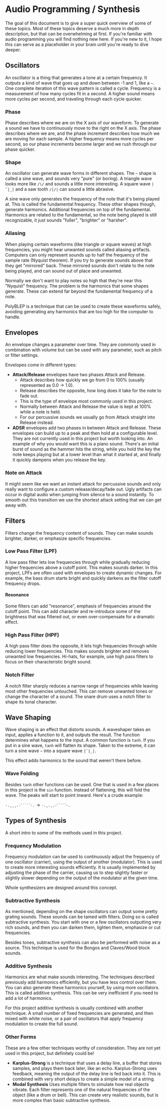 # Audio Programming / Synthesis

The goal of this document is to give a super quick overview of some of these topics. Most of these topics deserve a much more in depth description, but that can be overwhelming at first. If you're familiar with audio programming you will find nothing new here. If you're new to it, I hope this can serve as a placeholder in your brain until you're ready to dive deeper.

## Oscillators

An oscillator is a thing that generates a tone at a certain frequency. It outputs a kind of wave that goes up and down between -1 and 1, like a `~`. One complete iteration of this wave pattern is called a cycle. Frequency is a measurement of how many cycles fit in a second. A higher sound means more cycles per second, and traveling through each cycle quicker.

### Phase

Phase describes where we are on the X axis of our waveform. To generate a sound we have to continuously move to the right on the X axis. The phase describes where we are, and the phase increment describes how much we are moving for each sample. A higher frequency means more cycles per second, so our phase increments become larger and we rush through our phase quicker.

### Shape

An oscillator can generate wave forms in different shapes. The `~` shape is called a sine wave, and sounds very "pure" (or boring). A triangle wave looks more like `/\/` and sounds a little more interesting. A square wave `|‾|_|` and a saw tooth `/|/|` can sound a little abrasive.

A sine wave only generates the frequency of the note that it's being played at. This is called the fundamental frequency. These other shapes though, generate harmonics. Additional frequencies on top of the fundamental. Harmonics are related to the fundamental, so the note being played is still recognizable, it just sounds "fuller", "brighter" or "harsher".

### Aliasing

When playing certain waveforms (like triangle or square waves) at high frequencies, you might hear unwanted sounds called aliasing artifacts. Computers can only represent sounds up to half the frequency of the sample rate (Nyquist theorem). If you try to generate sounds above that they get "mirrored" back. These mirrored sounds don't relate to the note being played, and can sound out of place and unwanted.

Normally we don't want to play notes so high that they're near this "Nyquist" frequency. The problem is the harmonics that some shapes generate. These can extend far beyond the fundamental frequency of a note.

PolyBLEP is a technique that can be used to create these waveforms safely, avoiding generating any harmonics that are too high for the computer to handle.

## Envelopes

An envelope changes a parameter over time. They are commonly used in combination with volume but can be used with any parameter, such as pitch or filter settings.

Envelopes come in different types:

- **Attack/Release** envelopes have two phases Attack and Release.
  - Attack describes how quickly we go from 0 to 100% (usually represented as 0.0 → 1.0).
  - Release describes the opposite, how long does it take for the note to fade out.
  - This is the type of envelope most commonly used in this project.
  - Normally between Attack and Release the value is kept at 100% while a note is held.
  - For our percussive sounds we usually go from Attack straight into Release instead.
- **ADSR** envelopes add two phases in between Attack and Release. These envelopes can build up to a peak and then hold at a configurable level. They are not currently used in this project but worth looking into. An example of why you would want this is a piano sound. There's an initial burst of sound as the hammer hits the string, while you hold the key the note keeps playing but at a lower level than what it started at, and finally it quickly dampens when you release the key.

### Note on Attack

It might seem like we want an instant attack for percussive sounds and only really want to configure a custom release/decay/fade out. Ugly artifacts can occur in digital audio when jumping from silence to a sound instantly. To smooth out this transition we use the shortest attack setting that we can get away with.

## Filters

Filters change the frequency content of sounds. They can make sounds brighter, darker, or emphasize specific frequencies.

### Low Pass Filter (LPF)

A low pass filter lets low frequencies through while gradually reducing higher frequencies above a cutoff point. This makes sounds darker. In this project, LPFs are often used with envelopes to create dynamic changes. For example, the bass drum starts bright and quickly darkens as the filter cutoff frequency drops.

#### Resonance

Some filters can add "resonance", emphasis of frequencies around the cutoff point. This can add character and re-introduce some of the brightness that was filtered out, or even over-compensate for a dramatic effect.

### High Pass Filter (HPF)

A high pass filter does the opposite, it lets high frequencies through while reducing lower frequencies. This makes sounds brighter and removes unwanted low frequencies. Hi-hats, for example, use high pass filters to focus on their characteristic bright sound.

### Notch Filter

A notch filter sharply reduces a narrow range of frequencies while leaving most other frequencies untouched. This can remove unwanted tones or change the character of a sound. The snare drum uses a notch filter to shape its tonal character.

## Wave Shaping

Wave shaping is an effect that distorts sounds. A waveshaper takes an input, applies a function to it, and outputs the result. The function determines what happens to the input. A common function is `tanh`. If you put in a sine wave, `tanh` will flatten its shape. Taken to the extreme, it can turn a sine wave `~` into a square wave `|‾|_|`.

This effect adds harmonics to the sound that weren't there before.

### Wave Folding

Besides `tanh` other functions can be used. One that is used in a few places in this project is the `sin` function. Instead of flattening, this will fold the wave. The peaks will start to point inward. Here's a crude example:

`⋅.˳˳˳.⋅ॱ˙˙˙ॱ⋅.` → `⋅.˳.˳.⋅ॱ˙ॱ˙ॱ⋅.`

## Types of Synthesis

A short intro to some of the methods used in this project.

### Frequency Modulation

Frequency modulation can be used to continuously adjust the frequency of one oscillator (carrier), using the output of another (modulator). This is used to create more interesting sounds efficiently. It is usually implemented by adjusting the phase of the carrier, causing us to step slightly faster or slightly slower depending on the output of the modulator at the given time.

Whole synthesizers are designed around this concept.

### Subtractive Synthesis

As mentioned, depending on the shape oscillators can output some pretty grating sounds. These sounds can be tamed with filters. Doing so is called subtractive synthesis. You start with one or a few oscillators outputting very rich sounds, and then you can darken them, lighten them, emphasize or cut frequencies.

Besides tones, subtractive synthesis can also be performed with noise as a source. This technique is used for the Bongos and Claves/Wood block sounds.

### Additive Synthesis

Harmonics are what make sounds interesting. The techniques described previously add harmonics efficiently, but you have less control over them. You can also generate these harmonics yourself, by using more oscillators. This is called additive synthesis. This can be very inefficient if you need to add a lot of harmonics.

For this project additive synthesis is usually combined with another technique. A small number of fixed frequencies are generated, and then mixed with white noise, or a pair of oscillators that apply frequency modulation to create the full sound.

### Other Forms

These are a few other techniques worthy of consideration. They are not yet used in this project, but definitely could be!

- **Karplus-Strong** is a technique that uses a delay line, a buffer that stores samples, and plays them back later, like an echo. Karplus-Strong uses feedback, meaning the output of the delay line is fed back into it. This is combined with very short delays to create a simple model of a string.
- **Modal Synthesis** Uses multiple filters to simulate how real objects vibrate. Each filter represents one of the natural frequencies of the object (like a drum or bell). This can create very realistic sounds, but is more complex than basic subtractive synthesis.
